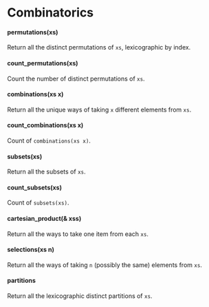 # Combinatorics

#### permutations(xs)

Return all the distinct permutations of `xs`, lexicographic by index.

#### count_permutations(xs)

Count the number of distinct permutations of `xs`.

#### combinations(xs x)

Return all the unique ways of taking `x` different elements from `xs`.

#### count_combinations(xs x)

Count of `combinations(xs x)`.

#### subsets(xs)

Return all the subsets of `xs`.

#### count_subsets(xs)

Count of `subsets(xs)`.

#### cartesian_product(& xss)

Return all the ways to take one item from each `xs`.

#### selections(xs n)

Return all the ways of taking `n` (possibly the same) elements from `xs`.

#### partitions

Return all the lexicographic distinct partitions of `xs`.